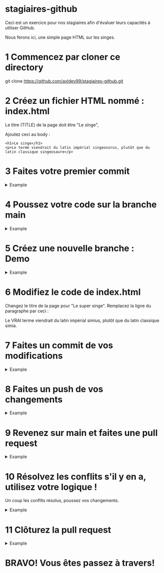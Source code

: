 # stagiaires-github

Ceci est un exercice pour nos stagiaires afin d'évaluer leurs capacités à utiliser GitHub.

Nous ferons ici, une simple page HTML sur les singes.


# 1 Commencez par cloner ce directory 

git clone https://github.com/axldev99/stagiaires-github.git


# 2 Créez un fichier HTML nommé : index.html

Le titre (TITLE) de la page doit être "Le singe",

Ajoutez ceci au body : 
  ```
<h1>Le singe</h1>
<p>Le terme viendrait du latin impérial singeosorus, plutôt que du latin classique singeosaure</p>
  ```

# 3 Faites votre premier commit

<details>
  <summary>Example</summary>

  ```
  git add index.html
  git commit -m "Création de la page HTML de base"
  ```
</details>


# 4 Poussez votre code sur la branche main 

<details>
  <summary>Example</summary>

  ```
  git push origin main
  ```
</details>


# 5 Créez une nouvelle branche : Demo

<details>
  <summary>Example</summary>

  ```
  git checkout -b demo
  ```
</details>


# 6 Modifiez le code de index.html

Changez le titre de la page pour "Le super singe".
Remplacez la ligne du paragraphe par ceci : <p>Le VRAI terme viendrait du latin impérial simius, plutôt que du latin classique simia.</p>


# 7 Faites un commit de vos modifications

<details>
  <summary>Example</summary>

  ```
  git add index.html
  git commit -m "Modification de la description dans la branche demo"
  ```
</details>


# 8 Faites un push de vos changements 

<details>
  <summary>Example</summary>

  ```
  git push origin demo
  ```
</details>


# 9 Revenez sur main et faites une pull request

<details>
  <summary>Example</summary>

  ```
  git checkout main
  git merge demo
  ```
</details>


# 10 Résolvez les conflits s'il y en a, utilisez votre logique !

Un coup les conflits résolus, poussez vos changements.

<details>
  <summary>Example</summary>

  ```
  git add index.html
  git commit -m "Résolution du conflit de fusion"
  ```
</details>


# 11 Clôturez la pull request 

<details>
  <summary>Example</summary>

  ```
  git push origin main
  ```
</details>


# BRAVO! Vous êtes passez à travers!



